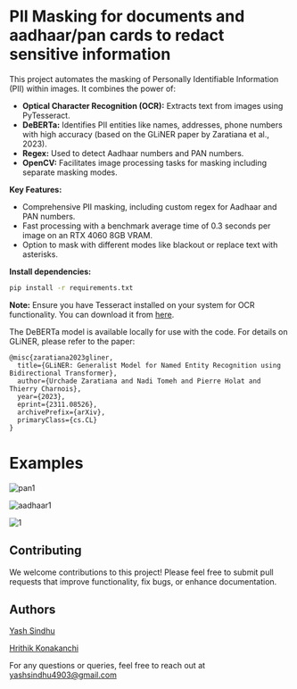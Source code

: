 # **PII Masking for documents and aadhaar/pan cards to redact sensitive information**


This project automates the masking of Personally Identifiable Information (PII) within images. It combines the power of:

* **Optical Character Recognition (OCR):** Extracts text from images using PyTesseract.
* **DeBERTa:** Identifies PII entities like names, addresses, phone numbers with high accuracy (based on the GLiNER paper by Zaratiana et al., 2023).
* **Regex:** Used to detect Aadhaar numbers and PAN numbers.
* **OpenCV:** Facilitates image processing tasks for masking including separate masking modes.

**Key Features:**

* Comprehensive PII masking, including custom regex for Aadhaar and PAN numbers.
* Fast processing with a benchmark average time of 0.3 seconds per image on an RTX 4060 8GB VRAM.
* Option to mask with different modes like blackout or replace text with asterisks.


**Install dependencies:**

   ```bash
   pip install -r requirements.txt
   ```

   **Note:** Ensure you have Tesseract installed on your system for OCR functionality. You can download it from [here](https://github.com/tesseract-ocr/tesseract).



The DeBERTa model is available locally for use with the code. For details on GLiNER, please refer to the paper:

```
@misc{zaratiana2023gliner,
  title={GLiNER: Generalist Model for Named Entity Recognition using Bidirectional Transformer},
  author={Urchade Zaratiana and Nadi Tomeh and Pierre Holat and Thierry Charnois},
  year={2023},
  eprint={2311.08526},
  archivePrefix={arXiv},
  primaryClass={cs.CL}
}
```
# **Examples**

![pan1](https://github.com/user-attachments/assets/23e3481c-20de-46f5-a897-ffc1b8feb5e4)

![aadhaar1](https://github.com/user-attachments/assets/55faaf0e-3ca3-4214-bff4-3d8b5f8b6a23)

![1](https://github.com/user-attachments/assets/8b8474ff-0547-450e-8328-6b1f791e2eee)



## Contributing

We welcome contributions to this project! Please feel free to submit pull requests that improve functionality, fix bugs, or enhance documentation.

## Authors

[Yash Sindhu](https://github.com/yashsindhu04)

[Hrithik Konakanchi](https://github.com/COCO-1212)

For any questions or queries, feel free to reach out at yashsindhu4903@gmail.com
